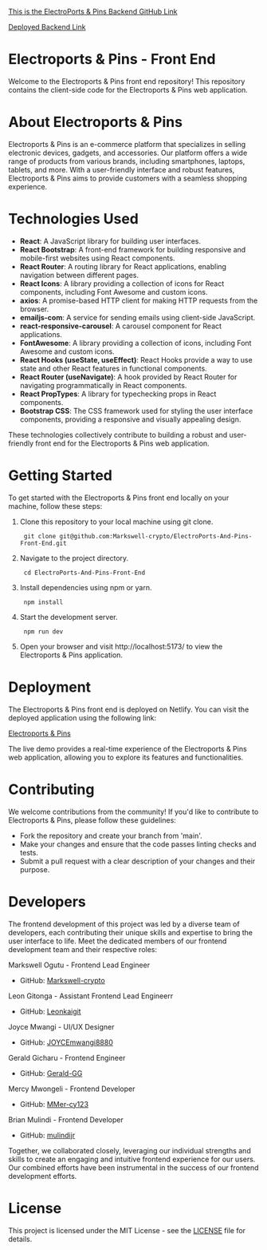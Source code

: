 [This is the ElectroPorts & Pins Backend GitHub Link](https://github.com/Markswell-crypto/Electroports---Pins-Backend)

[Deployed Backend Link](https://electroports-db.onrender.com)

# Electroports & Pins - Front End
Welcome to the Electroports & Pins front end repository! This repository contains the client-side code for the Electroports & Pins web application.

# About Electroports & Pins
Electroports & Pins is an e-commerce platform that specializes in selling electronic devices, gadgets, and accessories. Our platform offers a wide range of products from various brands, including smartphones, laptops, tablets, and more. With a user-friendly interface and robust features, Electroports & Pins aims to provide customers with a seamless shopping experience.

# Technologies Used
- **React**: A JavaScript library for building user interfaces.
- **React Bootstrap**: A front-end framework for building responsive and mobile-first websites using React components.
- **React Router**: A routing library for React applications, enabling navigation between different pages.
- **React Icons**: A library providing a collection of icons for React components, including Font Awesome and custom icons.
- **axios**: A promise-based HTTP client for making HTTP requests from the browser.
- **emailjs-com**: A service for sending emails using client-side JavaScript.
- **react-responsive-carousel**: A carousel component for React applications.
- **FontAwesome**: A library providing a collection of icons, including Font Awesome and custom icons.
- **React Hooks (useState, useEffect)**: React Hooks provide a way to use state and other React features in functional components.
- **React Router (useNavigate)**: A hook provided by React Router for navigating programmatically in React components.
- **React PropTypes**: A library for typechecking props in React components.
- **Bootstrap CSS**: The CSS framework used for styling the user interface components, providing a responsive and visually appealing design.

These technologies collectively contribute to building a robust and user-friendly front end for the Electroports & Pins web application.

# Getting Started
To get started with the Electroports & Pins front end locally on your machine, follow these steps:

1. Clone this repository to your local machine using git clone.

        git clone git@github.com:Markswell-crypto/ElectroPorts-And-Pins-Front-End.git

2. Navigate to the project directory.

        cd ElectroPorts-And-Pins-Front-End

3. Install dependencies using npm or yarn.

        npm install

4. Start the development server.

        npm run dev

5. Open your browser and visit http://localhost:5173/ to view the Electroports & Pins application.

# Deployment

The Electroports & Pins front end is deployed on Netlify. You can visit the deployed application using the following link:

[Electroports & Pins](https://electroportsandpins.netlify.app/)

The live demo provides a real-time experience of the Electroports & Pins web application, allowing you to explore its features and functionalities.

# Contributing
We welcome contributions from the community! If you'd like to contribute to Electroports & Pins, please follow these guidelines:

* Fork the repository and create your branch from 'main'.
* Make your changes and ensure that the code passes linting checks and tests.
* Submit a pull request with a clear description of your changes and their purpose.

# Developers
The frontend development of this project was led by a diverse team of developers, each contributing their unique skills and expertise to bring the user interface to life. Meet the dedicated members of our frontend development team and their respective roles:

Markswell Ogutu - Frontend Lead Engineer
  * GitHub: <a href="https://github.com/Markswell-crypto">Markswell-crypto</a>

Leon Gitonga - Assistant Frontend Lead Engineerr
  * GitHub: <a href="https://github.com/Leonkaigit">Leonkaigit</a>

Joyce Mwangi - UI/UX Designer
  * GitHub: <a href="https://github.com/JOYCEmwangi8880">JOYCEmwangi8880</a>

Gerald Gicharu - Frontend Engineer
  * GitHub: <a href="https://github.com/Gerald-GG">Gerald-GG</a>

Mercy Mwongeli - Frontend Developer
  * GitHub: <a href="https://github.com/MMer-cy123">MMer-cy123</a>

Brian Mulindi - Frontend Developer
  * GitHub: <a href="https://github.com/mulindijr">mulindijr</a>

Together, we collaborated closely, leveraging our individual strengths and skills to create an engaging and intuitive frontend experience for our users. Our combined efforts have been instrumental in the success of our frontend development efforts.

# License
This project is licensed under the MIT License - see the [LICENSE](LICENSE) file for details.
